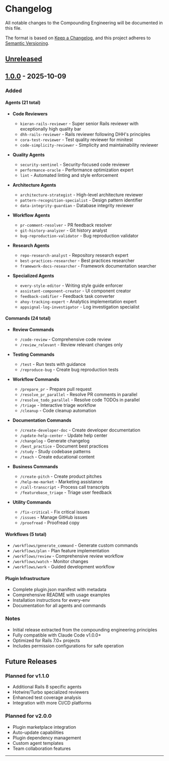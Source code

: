 # Changelog

All notable changes to the Compounding Engineering will be documented in this file.

The format is based on [Keep a Changelog](https://keepachangelog.com/en/1.0.0/),
and this project adheres to [Semantic Versioning](https://semver.org/spec/v2.0.0.html).

## [Unreleased]

## [1.0.0] - 2025-10-09

### Added

#### Agents (21 total)
- **Code Reviewers**
  - `kieran-rails-reviewer` - Super senior Rails reviewer with exceptionally high quality bar
  - `dhh-rails-reviewer` - Rails reviewer following DHH's principles
  - `cora-test-reviewer` - Test quality reviewer for minitest
  - `code-simplicity-reviewer` - Simplicity and maintainability reviewer

- **Quality Agents**
  - `security-sentinel` - Security-focused code reviewer
  - `performance-oracle` - Performance optimization expert
  - `lint` - Automated linting and style enforcement

- **Architecture Agents**
  - `architecture-strategist` - High-level architecture reviewer
  - `pattern-recognition-specialist` - Design pattern identifier
  - `data-integrity-guardian` - Database integrity reviewer

- **Workflow Agents**
  - `pr-comment-resolver` - PR feedback resolver
  - `git-history-analyzer` - Git history analyst
  - `bug-reproduction-validator` - Bug reproduction validator

- **Research Agents**
  - `repo-research-analyst` - Repository research expert
  - `best-practices-researcher` - Best practices researcher
  - `framework-docs-researcher` - Framework documentation searcher

- **Specialized Agents**
  - `every-style-editor` - Writing style guide enforcer
  - `assistant-component-creator` - UI component creator
  - `feedback-codifier` - Feedback task converter
  - `ahoy-tracking-expert` - Analytics implementation expert
  - `appsignal-log-investigator` - Log investigation specialist

#### Commands (24 total)
- **Review Commands**
  - `/code-review` - Comprehensive code review
  - `/review_relevant` - Review relevant changes only

- **Testing Commands**
  - `/test` - Run tests with guidance
  - `/reproduce-bug` - Create bug reproduction tests

- **Workflow Commands**
  - `/prepare_pr` - Prepare pull request
  - `/resolve_pr_parallel` - Resolve PR comments in parallel
  - `/resolve_todo_parallel` - Resolve code TODOs in parallel
  - `/triage` - Interactive triage workflow
  - `/cleanup` - Code cleanup automation

- **Documentation Commands**
  - `/create-developer-doc` - Create developer documentation
  - `/update-help-center` - Update help center
  - `/changelog` - Generate changelog
  - `/best_practice` - Document best practices
  - `/study` - Study codebase patterns
  - `/teach` - Create educational content

- **Business Commands**
  - `/create-pitch` - Create product pitches
  - `/help-me-market` - Marketing assistance
  - `/call-transcript` - Process call transcripts
  - `/featurebase_triage` - Triage user feedback

- **Utility Commands**
  - `/fix-critical` - Fix critical issues
  - `/issues` - Manage GitHub issues
  - `/proofread` - Proofread copy

#### Workflows (5 total)
- `/workflows/generate_command` - Generate custom commands
- `/workflows/plan` - Plan feature implementation
- `/workflows/review` - Comprehensive review workflow
- `/workflows/watch` - Monitor changes
- `/workflows/work` - Guided development workflow

#### Plugin Infrastructure
- Complete plugin.json manifest with metadata
- Comprehensive README with usage examples
- Installation instructions for every-env
- Documentation for all agents and commands

### Notes
- Initial release extracted from the compounding engineering principles
- Fully compatible with Claude Code v1.0.0+
- Optimized for Rails 7.0+ projects
- Includes permission configurations for safe operation

## Future Releases

### Planned for v1.1.0
- Additional Rails 8 specific agents
- Hotwire/Turbo specialized reviewers
- Enhanced test coverage analysis
- Integration with more CI/CD platforms

### Planned for v2.0.0
- Plugin marketplace integration
- Auto-update capabilities
- Plugin dependency management
- Custom agent templates
- Team collaboration features

---

[Unreleased]: https://github.com/EveryInc/compounding-engineering/compare/v1.0.0...HEAD
[1.0.0]: https://github.com/EveryInc/compounding-engineering/releases/tag/v1.0.0
